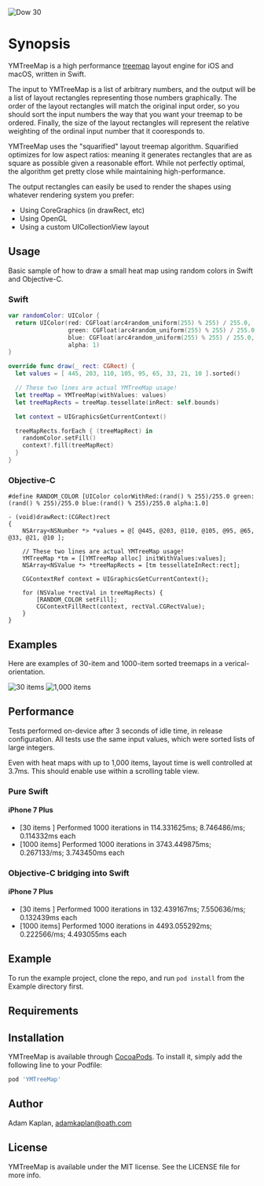 ![Dow 30](/Example/Screenshots/finviz-wide.png?raw=true "Dow 30 wide")

# Synopsis

YMTreeMap is a high performance [treemap](https://en.wikipedia.org/wiki/Treemapping) layout engine for iOS and macOS, written in Swift.

The input to YMTreeMap is a list of arbitrary numbers, and the output will be a list of layout rectangles representing those numbers graphically. The order of the layout rectangles will match the original input order, so you should sort the input numbers the way that you want your treemap to be ordered. Finally, the size of the layout rectangles will represent the relative weighting of the ordinal input number that it cooresponds to.

YMTreeMap uses the "squarified" layout treemap algorithm. Squarified optimizes for low aspect ratios: meaning it generates rectangles that are as square as possible given a reasonable effort. While not perfectly optimal, the algorithm get pretty close while maintaining high-performance.

The output rectangles can easily be used to render the shapes using whatever rendering system you prefer:
 - Using CoreGraphics (in drawRect, etc)
 - Using OpenGL
 - Using a custom UICollectionView layout

## Usage

Basic sample of how to draw a small heat map using random colors in Swift and Objective-C.

### Swift

```swift
var randomColor: UIColor {
  return UIColor(red: CGFloat(arc4random_uniform(255) % 255) / 255.0,
                 green: CGFloat(arc4random_uniform(255) % 255) / 255.0,
                 blue: CGFloat(arc4random_uniform(255) % 255) / 255.0,
                 alpha: 1)
}

override func draw(_ rect: CGRect) {
  let values = [ 445, 203, 110, 105, 95, 65, 33, 21, 10 ].sorted()

  // These two lines are actual YMTreeMap usage!
  let treeMap = YMTreeMap(withValues: values)
  let treeMapRects = treeMap.tessellate(inRect: self.bounds)

  let context = UIGraphicsGetCurrentContext()

  treeMapRects.forEach { (treeMapRect) in
    randomColor.setFill()
    context?.fill(treeMapRect)
  }
}
```

### Objective-C

```objc
#define RANDOM_COLOR [UIColor colorWithRed:(rand() % 255)/255.0 green:(rand() % 255)/255.0 blue:(rand() % 255)/255.0 alpha:1.0]

- (void)drawRect:(CGRect)rect
{
    NSArray<NSNumber *> *values = @[ @445, @203, @110, @105, @95, @65, @33, @21, @10 ];

    // These two lines are actual YMTreeMap usage!
    YMTreeMap *tm = [[YMTreeMap alloc] initWithValues:values];
    NSArray<NSValue *> *treeMapRects = [tm tessellateInRect:rect];

    CGContextRef context = UIGraphicsGetCurrentContext();

    for (NSValue *rectVal in treeMapRects) {
        [RANDOM_COLOR setFill];
        CGContextFillRect(context, rectVal.CGRectValue);
    }
}

```

## Examples

Here are examples of 30-item and 1000-item sorted treemaps in a verical-orientation.

![30 items](/Example/Screenshots/random30.png?raw=true "30 item treemap")
![1,000 items](/Example/Screenshots/random1000.png?raw=true "1,000 item treemap")

## Performance

Tests performed on-device after 3 seconds of idle time, in release configuration. All tests use the same input values, which were sorted lists of large integers.

Even with heat maps with up to 1,000 items, layout time is well controlled at 3.7ms. This should
enable use within a scrolling table view.

### Pure Swift

#### iPhone 7 Plus
 - [30 items    ] Performed 1000 iterations in 114.331625ms; 8.746486/ms; 0.114332ms each
 - [1000 items] Performed 1000 iterations in 3743.449875ms; 0.267133/ms; 3.743450ms each

### Objective-C bridging into Swift

#### iPhone 7 Plus
- [30 items    ] Performed 1000 iterations in 132.439167ms; 7.550636/ms; 0.132439ms each
- [1000 items] Performed 1000 iterations in 4493.055292ms; 0.222566/ms; 4.493055ms each

## Example

To run the example project, clone the repo, and run `pod install` from the Example directory first.

## Requirements

## Installation

YMTreeMap is available through [CocoaPods](http://cocoapods.org). To install
it, simply add the following line to your Podfile:

```ruby
pod 'YMTreeMap'
```

## Author

Adam Kaplan, adamkaplan@oath.com

## License

YMTreeMap is available under the MIT license. See the LICENSE file for more info.
